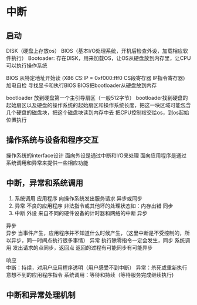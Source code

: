 # 中断

## 启动
DISK（硬盘上存放os）
BIOS（基本I/O处理系统，开机后检查外设，加载相应软件执行）
Bootoader: 存在DISK，用来加载OS，让OS从硬盘放到内存里，让CPU可以执行操作系统

BIOS 从特定地址开始读 (X86 CS:IP = 0xf000:fff0 CS段寄存器 IP指令寄存器) 
加电自检  寻找显卡和执行BIOS  BIOS把bootloader从硬盘放到内存

bootloader 放到硬盘第一个主引导扇区（一般512字节）
bootloader找到硬盘的起始扇区以及硬盘的操作系统的起始扇区和操作系统长度，把这一块区域可能包含几个硬盘的磁盘块，把这个磁盘块读到内存中去
把CPU控制权交给os，到os起始位置执行

## 操作系统与设备和程序交互
操作系统的interface设计
面向外设是通过中断和I/O来处理
面向应用程序是通过系统调用和异常来提供一些相应功能

## 中断，异常和系统调用
1. 系统调用  应用程序 向操作系统发出服务请求 异步或同步  
2. 异常  不良的应用程序 非法指令或其他坏的处理状态如：内存出错 同步  
3. 中断  外设 来自不同的硬件设备的计时器和网络的中断 异步  

异步  
异步 当事件产生，应用程序并不知道什么时候产生，（这里中断是不受控制的，所以异步，同一时间点执行很多事情）
异常 执行除零指令一定会发生，同步
系统调用 发出请求的点同步，返回点 返回的过程有可能同步有可能异步

响应  
中断：持续，对用户应用程序透明（用户感受不到中断）
异常：杀死或重新执行 意想不到的应用程序指令
系统调用：等待和持续（等待服务完成继续执行)

## 中断和异常处理机制